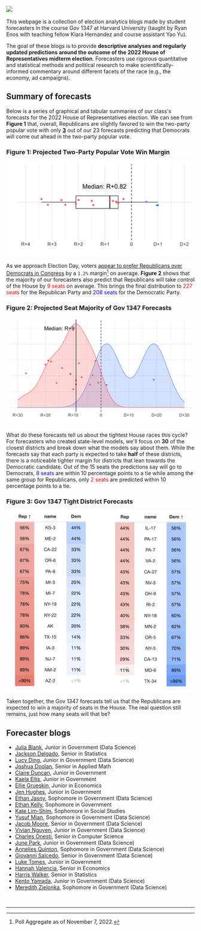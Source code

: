 ![](national-2.png)

This webpage is a collection of election analytics blogs made by student forecasters in the course Gov 1347 at Harvard University (taught by Ryan Enos with teaching fellow Kiara Hernandez and course assistant Yao Yu). 

The goal of these blogs is to provide **descriptive analyses and regularly updated predictions around the outcome of the 2022 House of Representatives midterm election**. Forecasters use rigorous quantitative and statistical methods and political research to make scientifically-informed commentary around different facets of the race (e.g., the economy, ad campaigns). 


## Summary of forecasts

Below is a series of graphical and tabular summaries of our class's forecasts for the 2022 House of Representatives election. We can see from **Figure 1** that, overall, Republicans are slightly favored to win the two-party popular vote with only **<u>3</u>** out of our 23 forecasts predicting that Democrats will come out ahead in the two-party popular vote.

<h3><b>Figure 1: Projected Two-Party Popular Vote Win Margin</b></h3>


![](boxplot_2022.png)


As we approach Election Day, voters [appear to prefer Republicans over Democrats in Congress](https://projects.fivethirtyeight.com/polls/generic-ballot/) by a `1.2%` margin[^1] on average. **Figure 2** shows that the majority of our forecasters also predict that Republicans will take control of the House by <span style="color:red">9 seats</span> on average. This brings the final distribution to <span style="color:red">227 seats</span> for the Republican Party and <span style="color:blue">208 seats</span> for the Democratic Party.

<h3><b>Figure 2: Projected Seat Majority of Gov 1347 Forecasts</b></h3>

![](histogram_2022.png)

What do these forecasts tell us about the tightest House races this cycle? For forecasters who created state-level models, we'll focus on **30** of the closest districts and break down what the models say about them. While the forecasts say that each party is expected to take **half** of these districts, there is a noticeable tighter margin for districts that lean towards the Democratic candidate. Out of the 15 seats the predictions say will go to Democrats, <span style="color:blue">8 seats</span> are within 10 percentage points to a tie while among the same group for Republicans, only <span style="color:red">2 seats</span> are predicted within 10 percentage points to a tie.

<h3><b>Figure 3: Gov 1347 Tight District Forecasts</b></h3>

![](table_2022.png)


Taken together, the Gov 1347 forecasts tell us that the Republicans are expected to win a majority of seats in the House. The real question still remains, just how many seats will that be?

## Forecaster blogs

* [Julia Blank](https://julia-blank.github.io/electionanalytics/), Junior in Government (Data Science)
* [Jackson Delgado](https://jrdelgado2018.github.io/GOV1347), Senior in Statistics
* [Lucy Ding](https://dinglucy.github.io/election-analytics/), Junior in Government (Data Science)
* [Joshua Doolan](https://joshua-doolan.github.io/GOV1347-Blog-Posts-F22/), Senior in Applied Math
* [Claire Duncan](https://claire-duncan.github.io/blog-electionanalytics), Junior in Government
* [Kaela Ellis](https://kaelaellis.github.io/Gov-1347/), Junior in Government
* [Ellie Grueskin](https://egrueskin.github.io/Gov1347), Junior in Economics
* [Jen Hughes](https://egrueskin.github.io/Gov1347), Junior in Government
* [Ethan Jasny](https://ethanjasny.github.io/gov1347), Sophomore in Government (Data Science)
* [Ethan Kelly](https://ethanckelly.github.io/analytics), Sophomore in Government
* [Kate Lim-Shim](https://hungrykaterpillar.github.io/election-blog/), Sophomore in Social Studies
* [Yusuf Mian](https://yusufmian2.github.io/Election-Blog/), Sophomore in Government (Data Science)
* [Jacob Moore](https://jacobtarin.github.io/election-analytics-blog/), Senior in Government (Data Science)
* [Vivian Nguyen](https://vivian-1372.github.io/Election-Analytics/), Junior in Government (Data Science)
* [Charles Onesti](https://charlesonesti.github.io/Onesti_GOV1347_Blog/), Senior in Computer Science
* [June Park](https://junekimpark.github.io/election-blog/), Junior in Government (Data Science)
* [Annelies Quinton](https://anneliesq.github.io/Gov1347-Blog/), Sophomore in Government (Data Science)
* [Giovanni Salcedo](https://salcedog404.github.io/election-blog), Senior in Government (Data Science)
* [Luke Tomes](https://luke-tomes.github.io/election-blog), Junior in Government
* [Hannah Valencia](https://h-valencia.github.io/Election-Analytics-Blog), Senior in Economics
* [Harris Walker](https://github.com/harrywalker146/electionanalytics), Senior in Statistics
* [Kento Yamada](https://kentoyamada100.github.io/election-analytics-2022-midterms), Junior in Government (Data Science)
* [Meredith Zielonka](https://merzielonka.github.io/ElectionAnalytics), Sophomore in Government (Data Science)

<br>
<hr>

[^1]: Poll Aggregate as of November 7, 2022.
